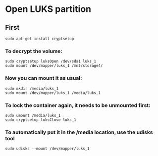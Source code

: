 # Open LUKS partition

## First
```
sudo apt-get install cryptsetup
```
### To decrypt the volume:

```
sudo cryptsetup luksOpen /dev/sda1 luks_1
sudo mount /dev/mapper/luks_1 /mnt/storage4/
```
### Now you can mount it as usual:
```
sudo mkdir /media/luks_1
sudo mount /dev/mapper/luks_1 /media/luks_1
```
### To lock the container again, it needs to be unmounted first:

```
sudo umount /media/luks_1
sudo cryptsetup luksClose luks_1
```
### To automatically put it in the /media location, use the udisks tool

```
sudo udisks --mount /dev/mapper/luks_1
```
